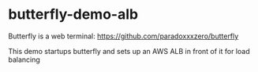 butterfly-demo-alb
======================

Butterfly is a web terminal:  https://github.com/paradoxxxzero/butterfly

This demo startups butterfly and sets up an AWS ALB in front of it for load balancing
